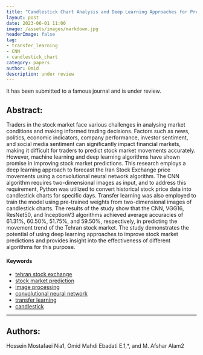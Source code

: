 ```yaml
---
title: "Candlestick Chart Analysis and Deep Learning Approaches for Predicting Stock Market Trends"
layout: post
date: 2023-06-01 11:00
image: /assets/images/markdown.jpg
headerImage: false
tag:
- transfer_learning
- CNN
- candlestick_chart
category: papers
author: Omid
description: under review
---
```


It has been submitted to a famous journal and is under review.

## Abstract:

Traders in the stock market face various challenges in analysing market conditions and making informed trading decisions. Factors such as news, politics, economic indicators, company performance, investor sentiment, and social media sentiment can significantly impact financial markets, making it difficult for traders to predict stock market movements accurately. However, machine learning and deep learning algorithms have shown promise in improving stock market predictions. This research employs a deep learning approach to forecast the Iran Stock Exchange price movements using a convolutional neural network algorithm. The CNN algorithm requires two-dimensional images as input, and to address this requirement, Python was utilized to convert historical stock price data into candlestick charts for specific days. Transfer learning was also employed to train the model using pre-trained weights from two-dimensional images of candlestick charts. The results of the study show that the CNN, VGG16, ResNet50, and InceptionV3 algorithms achieved average accuracies of 61.31%, 60.50%, 51.75%, and 59.50%, respectively, in predicting the movement trend of the Tehran stock market. The study demonstrates the potential of using deep learning approaches to improve stock market predictions and provides insight into the effectiveness of different algorithms for this purpose. 

#### Keywords
- [tehran stock exchange](#tse)
- [stock market prediction](#stock_market_prediction)
- [image processing](#image_processing)
- [convolutional neural network](#CNN)
- [transfer learning](#transfer_learning)
- [candlestick](#Candlestick)

---

## Authors:

Hossein Mostafaei Nia1, Omid Mahdi Ebadati E.1,*, and M. Afshar Alam2 
